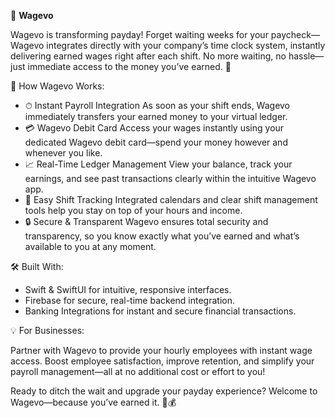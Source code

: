 💸 **Wagevo**

Wagevo is transforming payday! Forget waiting weeks for your paycheck—Wagevo integrates directly with your company’s time clock system, instantly delivering earned wages right after each shift. No more waiting, no hassle—just immediate access to the money you’ve earned. 🚀

🌟 How Wagevo Works:
 - ⏱ Instant Payroll Integration
As soon as your shift ends, Wagevo immediately transfers your earned money to your virtual ledger.
 - 💳 Wagevo Debit Card
Access your wages instantly using your dedicated Wagevo debit card—spend your money however and whenever you like.
 - 📈 Real-Time Ledger Management
View your balance, track your earnings, and see past transactions clearly within the intuitive Wagevo app.
 - 📅 Easy Shift Tracking
Integrated calendars and clear shift management tools help you stay on top of your hours and income.
 - 🔒 Secure & Transparent
Wagevo ensures total security and transparency, so you know exactly what you’ve earned and what’s available to you at any moment.

🛠️ Built With:
 - Swift & SwiftUI for intuitive, responsive interfaces.
 - Firebase for secure, real-time backend integration.
 - Banking Integrations for instant and secure financial transactions.

💡 For Businesses:

Partner with Wagevo to provide your hourly employees with instant wage access. Boost employee satisfaction, improve retention, and simplify your payroll management—all at no additional cost or effort to you!

Ready to ditch the wait and upgrade your payday experience? Welcome to Wagevo—because you’ve earned it. 🌟💰
